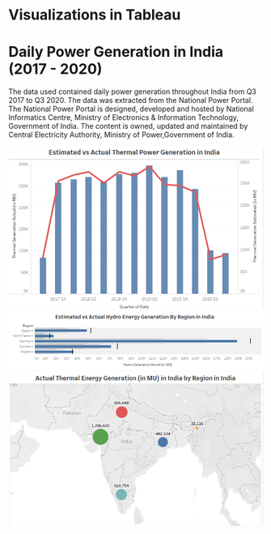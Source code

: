 # Visualizations in Tableau

# Daily Power Generation in India (2017 - 2020)

The data used contained daily power generation throughout India from Q3 2017 to Q3 2020. The data was extracted from the National Power Portal. The National Power Portal is designed, developed and hosted by National Informatics Centre, Ministry of Electronics & Information Technology, Government of India. The content is owned, updated and maintained by Central Electricity Authority, Ministry of Power,Government of India.

![](https://github.com/jgmonteirohub/Tableau-Visualizations/blob/master/images/ActualVEst.PNG)
![](https://github.com/jgmonteirohub/Tableau-Visualizations/blob/master/images/ActualvEstHydro.PNG)
![](https://github.com/jgmonteirohub/Tableau-Visualizations/blob/master/images/Map.PNG)


